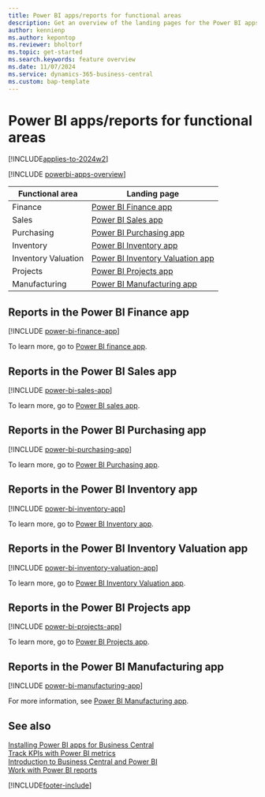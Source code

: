 ```yaml
---
title: Power BI apps/reports for functional areas
description: Get an overview of the landing pages for the Power BI apps available in functional areas in Business Central.
author: kennienp
ms.author: kepontop
ms.reviewer: bholtorf
ms.topic: get-started
ms.search.keywords: feature overview
ms.date: 11/07/2024
ms.service: dynamics-365-business-central
ms.custom: bap-template
---
```


# Power BI apps/reports for functional areas

[!INCLUDE[applies-to-2024w2](includes/applies-to-2024w2.md)]

[!INCLUDE [powerbi-apps-overview](includes/powerbi-apps-overview.md)]

| Functional area      | Landing page                 |
|----------------------| ---------------------------- |
| Finance              | [Power BI Finance app](finance-powerbi-app.md) |
| Sales                | [Power BI Sales app](sales-powerbi-app.md) |
| Purchasing           | [Power BI Purchasing app](purchases-powerbi-app.md) |
| Inventory            | [Power BI Inventory app](inventory-powerbi-app.md) |
| Inventory Valuation  | [Power BI Inventory Valuation app](inventory-valuation-powerbi-app.md) |
| Projects             | [Power BI Projects app](projects-powerbi-app.md) |
| Manufacturing        | [Power BI Manufacturing app](manufacturing-powerbi-app.md) |

## Reports in the Power BI Finance app

[!INCLUDE [power-bi-finance-app](includes/power-bi-finance-app.md)]

To learn more, go to [Power BI finance app](finance-powerbi-app.md).

## Reports in the Power BI Sales app

[!INCLUDE [power-bi-sales-app](includes/power-bi-sales-app.md)]

To learn more, go to [Power BI sales app](sales-powerbi-app.md).

## Reports in the Power BI Purchasing app

[!INCLUDE [power-bi-purchasing-app](includes/power-bi-purchasing-app.md)]

To learn more, go to [Power BI Purchasing app](purchases-powerbi-app.md).

## Reports in the Power BI Inventory app

[!INCLUDE [power-bi-inventory-app](includes/power-bi-inventory-app.md)]

To learn more, go to [Power BI Inventory app](inventory-powerbi-app.md).

## Reports in the Power BI Inventory Valuation app

[!INCLUDE [power-bi-inventory-valuation-app](includes/power-bi-inventory-valuation-app.md)]

To learn more, go to [Power BI Inventory Valuation app](inventory-valuation-powerbi-app.md).

## Reports in the Power BI Projects app

[!INCLUDE [power-bi-projects-app](includes/power-bi-projects-app.md)]

To learn more, go to [Power BI Projects app](projects-powerbi-app.md).

## Reports in the Power BI Manufacturing app

[!INCLUDE [power-bi-manufacturing-app](includes/power-bi-manufacturing-app.md)]

For more information, see [Power BI Manufacturing app](manufacturing-powerbi-app.md).

## See also

[Installing Power BI apps for Business Central](across-powerbi-install-business-central-apps.md)  
[Track KPIs with Power BI metrics](track-kpis-with-power-bi-metrics.md)  
[Introduction to Business Central and Power BI](admin-powerbi.md)  
[Work with Power BI reports](across-working-with-powerbi.md)  

[!INCLUDE[footer-include](includes/footer-banner.md)]
